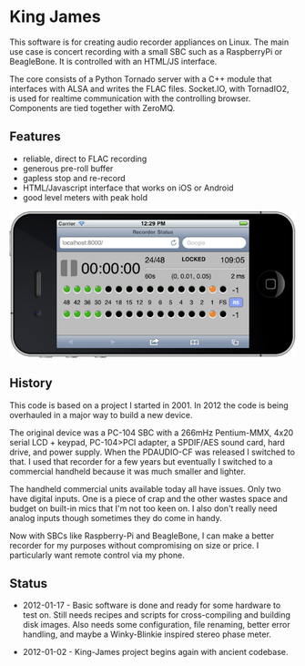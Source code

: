 King James
==========

This software is for creating audio recorder appliances on Linux.  The
main use case is concert recording with a small SBC such as a
RaspberryPi or BeagleBone.  It is controlled with an HTML/JS
interface.

The core consists of a Python Tornado server with a C++ module that
interfaces with ALSA and writes the FLAC files.  Socket.IO, with
TornadIO2, is used for realtime communication with the controlling
browser.  Components are tied together with ZeroMQ.

Features
--------

* reliable, direct to FLAC recording
* generous pre-roll buffer
* gapless stop and re-record 
* HTML/Javascript interface that works on iOS or Android
* good level meters with peak hold

![screenshot running in iOS simulator](https://github.com/drue/King-James/raw/master/screenshot.png "screenshot")

History
-------

This code is based on a project I started in 2001.  In 2012 the code is
being overhauled in a major way to build a new device.

The original device was a PC-104 SBC with a 266mHz Pentium-MMX, 4x20
serial LCD + keypad, PC-104>PCI adapter, a SPDIF/AES sound card, hard
drive, and power supply.  When the PDAUDIO-CF was released I switched
to that.  I used that recorder for a few years but eventually I
switched to a commercial handheld because it was much smaller and
lighter.

The handheld commercial units available today all have issues.  Only
two have digital inputs.  One is a piece of crap and the other
wastes space and budget on built-in mics that I'm not too keen on.
I also don't really need analog inputs though sometimes they do come
in handy.

Now with SBCs like Raspberry-Pi and BeagleBone, I can make a better
recorder for my purposes without compromising on size or price.  I
particularly want remote control via my phone.


Status
------

* 2012-01-17 - Basic software is done and ready for some hardware to
test on.  Still needs recipes and scripts for cross-compiling and
building disk images.  Also needs some configuration, file
renaming, better error handling, and maybe a Winky-Blinkie inspired
stereo phase meter.

* 2012-01-02 - King-James project begins again with ancient codebase.
